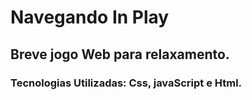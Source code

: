 # Navegando In Play

## Breve jogo Web para relaxamento.

### Tecnologias Utilizadas: Css, javaScript e Html.
